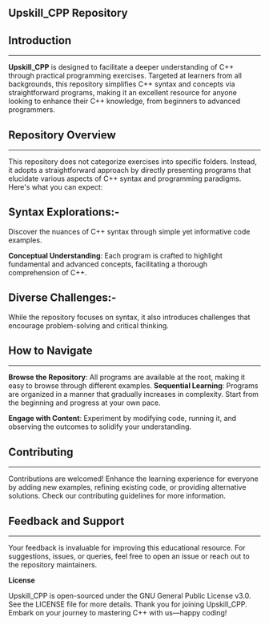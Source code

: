 ## **Upskill_CPP Repository**

## **Introduction**
-----------
**Upskill_CPP** is designed to facilitate a deeper understanding of C++ through practical programming exercises. Targeted at learners from all backgrounds, this repository simplifies C++ syntax and concepts via straightforward programs, making it an excellent resource for anyone looking to enhance their C++ knowledge, from beginners to advanced programmers.

## **Repository Overview**
------------------------------
This repository does not categorize exercises into specific folders. Instead, it adopts a straightforward approach by directly presenting programs that elucidate various aspects of C++ syntax and programming paradigms. Here's what you can expect:

## **Syntax Explorations**:- 

Discover the nuances of C++ syntax through simple yet informative code examples.

**Conceptual Understanding**: Each program is crafted to highlight fundamental and advanced concepts, facilitating a thorough comprehension of C++.

## **Diverse Challenges**:-

While the repository focuses on syntax, it also introduces challenges that encourage problem-solving and critical thinking.

## **How to Navigate**
-------------------------

**Browse the Repository**: All programs are available at the root, making it easy to browse through different examples.
**Sequential Learning**: Programs are organized in a manner that gradually increases in complexity. Start from the beginning and progress at your own pace.

**Engage with Content**: Experiment by modifying code, running it, and observing the outcomes to solidify your understanding.

## **Contributing**
-----------------------
Contributions are welcomed! Enhance the learning experience for everyone by adding new examples, refining existing code, or providing alternative solutions. Check our contributing guidelines for more information.

## **Feedback and Support**
---------------------
Your feedback is invaluable for improving this educational resource. For suggestions, issues, or queries, feel free to open an issue or reach out to the repository maintainers.

**License**

Upskill_CPP is open-sourced under the GNU General Public License v3.0. See the LICENSE file for more details.
Thank you for joining Upskill_CPP. Embark on your journey to mastering C++ with us—happy coding!
